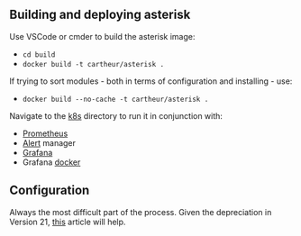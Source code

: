 ## Building and deploying asterisk

Use VSCode or cmder to build the asterisk image:

* `cd build`
* `docker build -t cartheur/asterisk .`

If trying to sort modules - both in terms of configuration and installing - use:

* `docker build --no-cache -t cartheur/asterisk .`

Navigate to the [k8s](/k8s/README.md) directory to run it in conjunction with:

* [Prometheus](https://github.com/prometheus/prometheus)
* [Alert](https://github.com/prometheus/alertmanager) manager
* [Grafana](https://github.com/grafana/grafana)
* Grafana [docker](https://github.com/grafana/grafana/tree/master/packaging/docker)

## Configuration

Always the most difficult part of the process. Given the depreciation in Version 21, [this](https://docs.asterisk.org/Configuration/Channel-Drivers/SIP/Configuring-res_pjsip/Migrating-from-chan_sip-to-res_pjsip/) article will help.